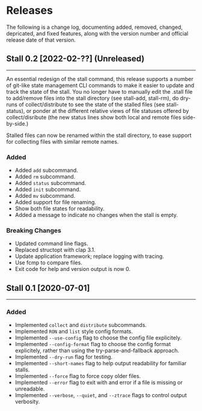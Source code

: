 
# Releases

The following is a change log, documenting added, removed, changed, depricated, and fixed features, along with the version number and official release date of that version.

## Stall 0.2  [2022-02-??] (Unreleased)
----------------------------------------------------

An essential redesign of the stall command, this release supports a number of git-like state management CLI commands to make it easier to update and track the state of the stall. You no longer have to manually edit the .stall file to add/remove files into the stall directory (see stall-add, stall-rm), do dry-runs of collect/distribute to see the state of the stalled files (see stall-status), or ponder at the different relative views of file statuses offered by collect/disribute (the new status lines show both local and remote files side-by-side.)

Stalled files can now be renamed within the stall directory, to ease support for collecting files with similar remote names.

### Added
+ Added `add` subcommand.
+ Added `rm` subcommand.
+ Added `status` subcommand.
+ Added `init` subcommand.
+ Added `mv` subcommand.
+ Added support for file renaming.
+ Show both file states for readability.
+ Added a message to indicate no changes when the stall is empty.

### Breaking Changes
+ Updated command line flags.
+ Replaced structopt with clap 3.1.
+ Update application framework; replace logging with tracing.
+ Use fcmp to compare files.
+ Exit code for help and version output is now 0.


## Stall 0.1  [2020-07-01]
----------------------------------------------------

### Added
+ Implemented `collect` and `distribute` subcommands.
+ Implemented `RON` and `list` style config formats.
+ Implemented `--use-config` flag to choose the config file explicitely.
+ Implemented `--config-format` flag to choose the config format explicitely, rather than using the try-parse-and-fallback approach.
+ Implemented `--dry-run` flag for testing.
+ Implemented `--short-names` flag to help output readability for familiar stalls.
+ Implemented `--force` flag to force copy older files.
+ Implemented `--error` flag to exit with and error if a file is missing or unreadable.
+ Implemented `--verbose`, `--quiet`, and `--ztrace` flags to control output verbosity.
